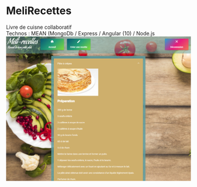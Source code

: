 # MeliRecettes
Livre de cuisne collaboratif<br>
Technos : MEAN (MongoDb / Express / Angular (10) / Node.js
![Alt text](recettedetail.PNG?raw=true "Optional Title")

